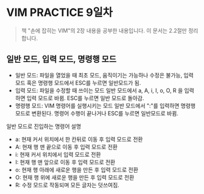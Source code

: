 # VIM PRACTICE 9일차

> 책 "손에 잡히는 VIM"의 2장 내용을 공부한 내용입니다. 이 문서는 2.2절만 정리합니다.

## 일반 모드, 입력 모드, 명령행 모드

* 일반 모드: 파일을 열었을 때 최초 모드, 움직이기는 가능하나 수정은 불가능, 입력 모드 혹은 명령행 모드에서 ESC를 누르면 일반모드가 됨.
* 입력 모드: 파일을 수정할 때 쓰이는 모드 일반 모드에서 a, A, i, I, o, O, R 을 입력하면 입력 모드로 바뀜. ESC를 누르면 일반 모드로 돌아감. 
* 명령행 모드: VIM 명령어를 실행시키는 모드 일반 모드에서 ":"를 입력하면 명령행 모드로 변환된다. 명령어 수행이 끝나거나 ESC를 누르면 일반모드로 바뀜.

일반 모드로 진입하는 명령어 설명

* a: 현재 커서 위치에서 한 칸뒤로 이동 후 입력 모드로 전환
* A: 현재 행 맨 끝으로 이동 후 입력 모드로 전환
* i: 현재 커서 위치에서 입력 모드로 전환
* I: 현재 행 맨 앞으로 이동 후 입력 모드로 전환
* o: 현재 행 아래에 새로운 행을 만든 후 입력 모드로 전환
* O: 현재 행 위에 새로운 행을 만든 후 입력 모드로 전환
* R: 수정 모드로 작동되며 모든 글자는 덧쓰여짐.
